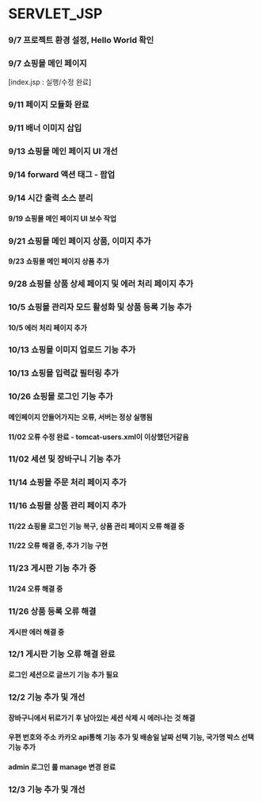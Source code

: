 # SERVLET_JSP
### 9/7 프로젝트 환경 설정, Hello World 확인
### 9/7 쇼핑몰 메인 페이지
[index.jsp : 실행/수정 완료]
### 9/11 페이지 모듈화 완료
### 9/11 배너 이미지 삽입
### 9/13 쇼핑몰 메인 페이지 UI 개선
### 9/14 forward 액션 태그 - 팝업
### 9/14 시간 출력 소스 분리
#### 9/19 쇼핑몰 메인 페이지 UI 보수 작업
### 9/21 쇼핑몰 메인 페이지 상품, 이미지 추가
#### 9/23 쇼핑몰 메인 페이지 상품 추가
### 9/28 쇼핑몰 상품 상세 페이지 및 에러 처리 페이지 추가
### 10/5 쇼핑몰 관리자 모드 활성화 및 상품 등록 기능 추가
#### 10/5 에러 처리 페이지 추가
### 10/13 쇼핑몰 이미지 업로드 기능 추가
### 10/13 쇼핑몰 입력값 필터링 추가
### 10/26 쇼핑몰 로그인 기능 추가
#### 메인페이지 안들어가지는 오류, 서버는 정상 실행됨
#### 11/02 오류 수정 완료 - tomcat-users.xml이 이상했던거같음
### 11/02 세션 및 장바구니 기능 추가
### 11/14 쇼핑몰 주문 처리 페이지 추가
### 11/16 쇼핑몰 상품 관리 페이지 추가
#### 11/22 쇼핑몰 로그인 기능 복구, 상품 관리 페이지 오류 해결 중
#### 11/22 오류 해결 중, 추가 기능 구현
### 11/23 게시판 기능 추가 중
#### 11/24 오류 해결 중
### 11/26 상품 등록 오류 해결
#### 게시판 에러 해결 중
### 12/1 게시판 기능 오류 해결 완료
#### 로그인 세션으로 글쓰기 기능 추가 필요
### 12/2 기능 추가 및 개선
#### 장바구니에서 뒤로가기 후 남아있는 세션 삭제 시 에러나는 것 해결
#### 우편 번호와 주소 카카오 api통해 기능 추가 및 배송일 날짜 선택 기능, 국가명 박스 선택 기능 추가
#### admin 로그인 룰 manage 변경 완료
### 12/3 기능 추가 및 개선